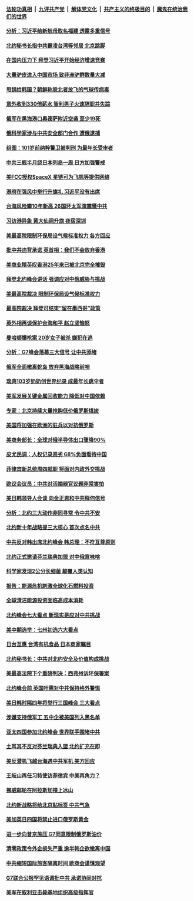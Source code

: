 ####  [法轮功真相](../../../../basic/blob/master/README.md?t=07021231) &nbsp;|&nbsp; [九评共产党](../../../../9ping.md/blob/master/README.md?t=07021231) &nbsp;|&nbsp; [解体党文化](../../../../jtdwh.md/blob/master/README.md?t=07021231)  &nbsp;|&nbsp; [共产主义的终极目的](../../../../gczydzjmd.md/blob/master/README.md?t=07021231) &nbsp;|&nbsp; [魔鬼在统治我们的世界](../../../../mgztzwmdsj.md/blob/master/README.md?t=07021231) 

#### [分析：习近平给新航母取名福建 透露多重信号](../pages/nsc418/n13771662.md?t=07021231) 

#### [北约秘书长指中共霸凌台湾等邻居 北京跳脚](../pages/nsc418/n13771677.md?t=07021231) 

#### [在国内压力下 拜登习近平开始经济增速竞赛](../pages/nsc418/n13771658.md?t=07021231) 

#### [大量驴皮进入中国市场 致非洲驴群数量大减](../pages/nsc418/n13771644.md?t=07021231) 

#### [甩锅给韩国？朝鲜称脱北者放飞的气球传病毒](../pages/nsc418/n13771577.md?t=07021231) 

#### [意外收到330倍薪水 智利男子火速辞职并失踪](../pages/nsc418/n13771182.md?t=07021231) 

#### [俄军在黑海港口奥德萨附近空袭 至少19死](../pages/nsc418/n13771438.md?t=07021231) 

#### [俄科学家涉与中共安全部门合作 遭俄逮捕](../pages/nsc418/n13771389.md?t=07021231) 

#### [组图：101岁前纳粹警卫被判刑 为最年长受审者](../pages/nsc418/n13770654.md?t=07021231) 

#### [中共三舰半月绕日本列岛一周 日方加强警戒](../pages/nsc418/n13771297.md?t=07021231) 

#### [美FCC授权SpaceX 星链可为飞机等提供网络](../pages/nsc418/n13771158.md?t=07021231) 

#### [港府在强风中举行升旗礼 习近平没有出席](../pages/nsc418/n13771046.md?t=07021231) 

#### [台海风险攀10年新高 26国环太军演震慑中共](../pages/nsc418/n13770929.md?t=07021231) 

#### [习访港异象 黄大仙祠升旗 夜宿深圳](../pages/nsc418/n13770965.md?t=07021231) 

#### [美最高院限制环保局设气候标准权力 各方回应](../pages/nsc418/n13770901.md?t=07021231) 

#### [批中共违背承诺 英首相：我们不会放弃香港](../pages/nsc418/n13770927.md?t=07021231) 

#### [美商业精英叹香港25年来已被北京完全摧毁](../pages/nsc418/n13770923.md?t=07021231) 

#### [拜登北约峰会讲话 强调应对中俄威胁与挑战](../pages/nsc418/n13770867.md?t=07021231) 

#### [美最高院裁决 限制环保局设气候标准权力](../pages/nsc418/n13770868.md?t=07021231) 

#### [最高院裁决 拜登可结束“留在墨西哥”政策](../pages/nsc418/n13770877.md?t=07021231) 

#### [英外相再谈保护台海和平 赵立坚恼怒](../pages/nsc418/n13770711.md?t=07021231) 

#### [曼哈顿爆枪案 20岁女子被杀 嫌犯在逃](../pages/nsc418/n13770797.md?t=07021231) 

#### [分析：G7峰会落幕三大信号 让中共添堵](../pages/nsc418/n13770331.md?t=07021231) 

#### [俄军全面撤离蛇岛 放弃黑海战略前哨](../pages/nsc418/n13770716.md?t=07021231) 

#### [瑞典103岁奶奶创世界纪录 成最年长跳伞者](../pages/nsc418/n13770563.md?t=07021231) 

#### [美军发展关键金属回收能力 降低对中国依赖](../pages/nsc418/n13770576.md?t=07021231) 

#### [专家：北京持续大量抢购低价俄罗斯煤炭](../pages/nsc418/n13770387.md?t=07021231) 

#### [美国将加强在欧洲的驻兵以对抗俄罗斯](../pages/nsc418/n13770377.md?t=07021231) 

#### [美商务部长：全球对俄半导体出口骤降90%](../pages/nsc418/n13770314.md?t=07021231) 

#### [皮尤民调：人权记录恶劣 68%负面看待中国](../pages/nsc418/n13770177.md?t=07021231) 

#### [菲律宾新总统周四就职 将面对内政外交挑战](../pages/nsc418/n13770206.md?t=07021231) 

#### [欧议会议员：中共对活摘器官议题非常害怕](../pages/nsc418/n13770228.md?t=07021231) 

#### [美日韩领导人会谈 向金正恩和中共释何信号](../pages/nsc418/n13770127.md?t=07021231) 

#### [分析：北约三大动作非同寻常 令中共不安](../pages/nsc418/n13770139.md?t=07021231) 

#### [北约新十年战略提三大核心 首次点名中共](../pages/nsc418/n13770147.md?t=07021231) 

#### [中共反对韩出席北约峰会 韩总理：不符互尊原则](../pages/nsc418/n13770144.md?t=07021231) 

#### [北约正式邀请芬兰瑞典加盟 对中俄意味啥](../pages/nsc418/n13770053.md?t=07021231) 

#### [科学家发现2公分长细菌 颠覆人类认知](../pages/nsc418/n13770091.md?t=07021231) 

#### [报告：能源危机刺激全球化石燃料投资](../pages/nsc418/n13770029.md?t=07021231) 

#### [全球清洁能源投资面临高成本消耗](../pages/nsc418/n13770024.md?t=07021231) 

#### [北约峰会七大看点 新现实是应对中共挑战](../pages/nsc418/n13769989.md?t=07021231) 

#### [美中期选举：七州初选六大看点](../pages/nsc418/n13769936.md?t=07021231) 

#### [日台互惠 台湾有机食品 日本商家瞩目](../pages/nsc418/n13769960.md?t=07021231) 

#### [北约秘书长：中共对北约安全及价值构成挑战](../pages/nsc418/n13769831.md?t=07021231) 

#### [美最高法院下个重磅判决：西弗州诉环保署案](../pages/nsc418/n13769362.md?t=07021231) 

#### [北约峰会前 英国吁需对中共保持格外警惕](../pages/nsc418/n13769720.md?t=07021231) 

#### [美日韩时隔四年将举行三国峰会 三大看点](../pages/nsc418/n13769746.md?t=07021231) 

#### [涉嫌支持俄军工 五中企被美国列入黑名单](../pages/nsc418/n13769660.md?t=07021231) 

#### [亚太四国参加北约峰会 世界联手围堵中共](../pages/nsc418/n13769462.md?t=07021231) 

#### [土耳其不反对芬兰瑞典入盟 北约扩充在即](../pages/nsc418/n13769476.md?t=07021231) 

#### [美反潜机飞越台海遇中共军机 美方回应](../pages/nsc418/n13769433.md?t=07021231) 

#### [王岐山再任习特使访菲律宾 中美再角力？](../pages/nsc418/n13769385.md?t=07021231) 

#### [挪威邮轮在阿拉斯加撞上冰山](../pages/nsc418/n13769426.md?t=07021231) 

#### [北约新战略将给北京贴标签 中共气急](../pages/nsc418/n13769418.md?t=07021231) 

#### [美加英日四国将禁止进口俄罗斯黄金](../pages/nsc418/n13769420.md?t=07021231) 

#### [进一步向普京施压 G7同意限制俄罗斯油价](../pages/nsc418/n13769361.md?t=07021231) 

#### [清零政策令外企损失严重 逾半韩企欲撤离中国](../pages/nsc418/n13769374.md?t=07021231) 

#### [中共缩短国际旅客隔离时间 欧商会谨慎观望](../pages/nsc418/n13769210.md?t=07021231) 

#### [G7联合公报罕见语调批中共 承诺协同对抗](../pages/nsc418/n13769314.md?t=07021231) 

#### [美军在叙利亚击毙基地组织高级指挥官](../pages/nsc418/n13769102.md?t=07021231) 

